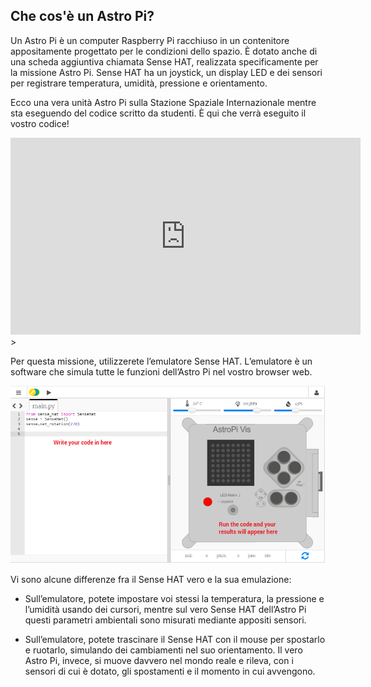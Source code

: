 ## Che cos'è un Astro Pi?

Un Astro Pi è un computer Raspberry Pi racchiuso in un contenitore appositamente progettato per le condizioni dello spazio. È dotato anche di una scheda aggiuntiva chiamata Sense HAT, realizzata specificamente per la missione Astro Pi. Sense HAT ha un joystick, un display LED e dei sensori per registrare temperatura, umidità, pressione e orientamento.

Ecco una vera unità Astro Pi sulla Stazione Spaziale Internazionale mentre sta eseguendo del codice scritto da studenti. È qui che verrà eseguito il vostro codice!


<iframe width="560" height="315" src="https://www.youtube.com/embed/4ykbAJeGPMM" frameborder="0" allow="accelerometer; autoplay; encrypted-media; gyroscope; picture-in-picture" allowfullscreen mark="crwd-mark"></iframe>>

Per questa missione, utilizzerete l’emulatore Sense HAT. L’emulatore è un software che simula tutte le funzioni dell’Astro Pi nel vostro browser web.

![Emulatore Sense HAT](images/sense-hat-emulator.png)

Vi sono alcune differenze fra il Sense HAT vero e la sua emulazione:

- Sull’emulatore, potete impostare voi stessi la temperatura, la pressione e l’umidità usando dei cursori, mentre sul vero Sense HAT dell’Astro Pi questi parametri ambientali sono misurati mediante appositi sensori.

- Sull’emulatore, potete trascinare il Sense HAT con il mouse per spostarlo e ruotarlo, simulando dei cambiamenti nel suo orientamento. Il vero Astro Pi, invece, si muove davvero nel mondo reale e rileva, con i sensori di cui è dotato, gli spostamenti e il momento in cui avvengono.
